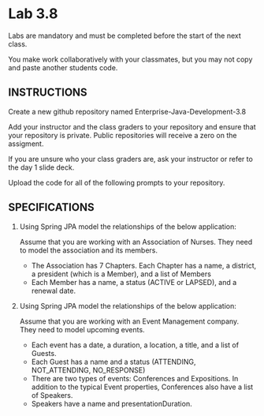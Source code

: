# Lab 3.8
Labs are mandatory and must be completed before the start of the next class.

You make work collaboratively with your classmates, but you may not copy and paste another students code.

## INSTRUCTIONS
Create a new github repository named Enterprise-Java-Development-3.8

Add your instructor and the class graders to your repository and ensure that your repository is private. Public repositories will receive a zero on the assigment.

If you are unsure who your class graders are, ask your instructor or refer to the day 1 slide deck.

Upload the code for all of the following prompts to your repository.

## SPECIFICATIONS
1. Using Spring JPA model the relationships of the below application:

    Assume that you are working with an Association of Nurses. They need to model the association and its members.

    - The Association has 7 Chapters. Each Chapter has a name, a district, a president (which is a Member), and a list of Members
    - Each Member has a name, a status (ACTIVE or LAPSED), and a renewal date.

2. Using Spring JPA model the relationships of the below application:

    Assume that you are working with an Event Management company. They need to model upcoming events.

    - Each event has a date, a duration, a location, a title, and a list of Guests.
    - Each Guest has a name and a status (ATTENDING, NOT_ATTENDING, NO_RESPONSE)
    - There are two types of events: Conferences and Expositions. In addition to the typical Event properties, Conferences also have a list of Speakers.
    - Speakers have a name and presentationDuration.
